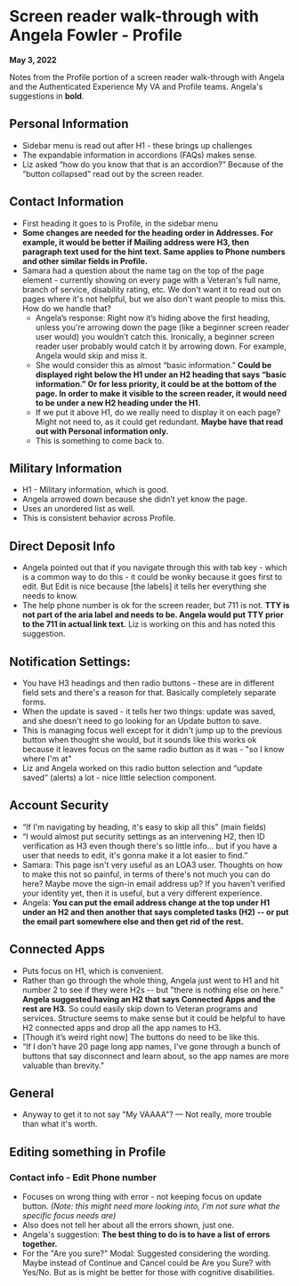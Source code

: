 # Screen reader walk-through with Angela Fowler - Profile

**May 3, 2022**

Notes from the Profile portion of a screen reader walk-through with Angela and the Authenticated Experience My VA and Profile teams. Angela's suggestions in **bold**.

## Personal Information
- Sidebar menu is read out after H1 - these brings up challenges
- The expandable information in accordions (FAQs) makes sense.
- Liz asked “how do you know that that is an accordion?” Because of the “button collapsed” read out by the screen reader.
 
## Contact Information
- First heading it goes to is Profile, in the sidebar menu
- **Some changes are needed for the heading order in Addresses. For example, it would be better if Mailing address were H3, then paragraph text used for the hint text. Same applies to Phone numbers and other similar fields in Profile.**
- Samara had a question about the name tag on the top of the page element - currently showing on every page with a Veteran's full name, branch of service, disability rating, etc. We don't want it to read out on pages where it's not helpful, but we also don't want people to miss this. How do we handle that?
	- Angela’s response: Right now it’s hiding above the first heading, unless you're arrowing down the page (like a beginner screen reader user would) you wouldn’t catch this. Ironically, a beginner screen reader user probably would catch it by arrowing down. For example, Angela would skip and miss it.
	- She would consider this as almost “basic information.” **Could be displayed right below the H1 under an H2 heading that says “basic information.” Or for less priority, it could be at the bottom of the page. In order to make it visible to the screen reader, it would need to be under a new H2 heading under the H1.**
	- If we put it above H1, do we really need to display it on each page? Might not need to, as it could get redundant. **Maybe have that read out with Personal information only.**
	- This is something to come back to.
 
## Military Information
- H1 - Military information, which is good.
- Angela arrowed down because she didn’t yet know the page.
- Uses an unordered list as well.
- This is consistent behavior across Profile.
 
## Direct Deposit Info
- Angela pointed out that if you navigate through this with tab key - which is a common way to do this - it could be wonky because it goes first to edit. But Edit is nice because [the labels] it tells her everything she needs to know.
- The help phone number is ok for the screen reader, but 711 is not. **TTY is not part of the aria label and needs to be. Angela would put TTY prior to the 711 in actual link text.** Liz is working on this and has noted this suggestion.
 
## Notification Settings:
- You have H3 headings and then radio buttons - these are in different field sets and there's a reason for that. Basically completely separate forms.
- When the update is saved - it tells her two things: update was saved, and she doesn't need to go looking for an Update button to save.
- This is managing focus well except for it didn't jump up to the previous button when thought she would, but it sounds like this works ok because it leaves focus on the same radio button as it was - "so I know where I'm at"
- Liz and Angela worked on this radio button selection and “update saved” (alerts) a lot - nice little selection component.
 
## Account Security
- “If I'm navigating by heading, it's easy to skip all this” (main fields)
- “I would almost put security settings as an intervening H2, then ID verification as H3 even though there's so little info… but if you have a user that needs to edit, it's gonna make it a lot easier to find.”
- Samara: This page isn't very useful as an LOA3 user. Thoughts on how to make this not so painful, in terms of there's not much you can do here? Maybe move the sign-in email address up? If you haven't verified your identity yet, then it is useful, but a very different experience.
- Angela: **You can put the email address change at the top under H1 under an H2 and then another that says completed tasks (H2) -- or put the email part somewhere else and then get rid of the rest.**
 
## Connected Apps
- Puts focus on H1, which is convenient.
- Rather than go through the whole thing, Angela just went to H1 and hit number 2 to see if they were H2s -- but "there is nothing else on here." **Angela suggested having an H2 that says Connected Apps and the rest are H3.** So could easily skip down to Veteran programs and services. Structure seems to make sense but it could be helpful to have H2 connected apps and drop all the app names to H3.
- [Though it’s weird right now] The buttons do need to be like this.
- “If I don't have 20 page long app names, I've gone through a bunch of buttons that say disconnect and learn about, so the app names are more valuable than brevity.”

 
## General
- Anyway to get it to not say "My VAAAA"? — Not really, more trouble than what it's worth.

## Editing something in Profile

### Contact info - Edit Phone number
- Focuses on wrong thing with error - not keeping focus on update button. _(Note: this might need more looking into, I'm not sure what the specific focus needs are)_
- Also does not tell her about all the errors shown, just one.
- Angela's suggestion: **The best thing to do is to have a list of errors together.**
- For the "Are you sure?" Modal: Suggested considering the wording. Maybe instead of Continue and Cancel could be Are you Sure? with Yes/No. But as is might be better for those with cognitive disabilities. 

